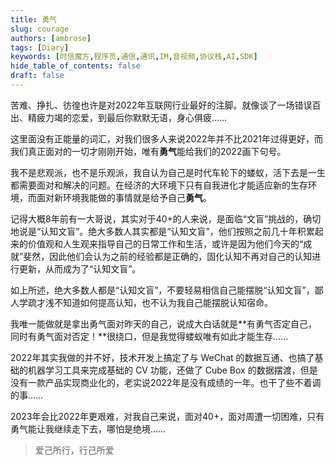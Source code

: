 ```yaml
---
title: 勇气
slug: courage
authors: [ambrose]
tags: [Diary]
keywords: [时信魔方,程序员,通信,通讯,IM,音视频,协议栈,AI,SDK]
hide_table_of_contents: false
draft: false
---
```


苦难、挣扎、彷徨也许是对2022年互联网行业最好的注脚。就像谈了一场错误百出、精疲力竭的恋爱，到最后你默默无语，身心俱疲……

这里面没有正能量的词汇，对我们很多人来说2022年并不比2021年过得更好，而我们真正面对的一切才刚刚开始，唯有**勇气**能给我们的2022画下句号。

<!--truncate-->

我不是悲观派，也不是乐观派，我自认为自己是时代车轮下的蝼蚁，活下去是一生都需要面对和解决的问题。在经济的大环境下只有自我进化才能适应新的生存环境，而面对新环境我能做的事情就是给予自己**勇气**。

记得大概8年前有一大哥说，其实对于40+的人来说，是面临“文盲”挑战的，确切地说是“认知文盲”。绝大多数人其实都是“认知文盲”，他们按照之前几十年积累起来的价值观和人生观来指导自己的日常工作和生活，或许是因为他们今天的“成就”斐然，因此他们会认为之前的经验都是正确的，固化认知不再对自己的认知进行更新，从而成为了“认知文盲”。

如上所述，绝大多数人都是“认知文盲”，不要轻易相信自己能摆脱“认知文盲”，鄙人学疏才浅不知道如何提高认知，也不认为我自己能摆脱认知宿命。

我唯一能做就是拿出勇气面对昨天的自己，说成大白话就是**有勇气否定自己，同时有勇气面对否定！**很绕口，但是我觉得蝼蚁唯有如此才能生存……

2022年其实我做的并不好，技术开发上搞定了与 WeChat 的数据互通、也搞了基础的机器学习工具来完成基础的 CV 功能，还做了 Cube Box 的数据摆渡，但是没有一款产品实现商业化的，老实说2022年是没有成绩的一年。也干了些不着调的事……

2023年会比2022年更艰难，对我自己来说，面对40+，面对周遭一切困难，只有勇气能让我继续走下去，哪怕是绝境……


> 爱己所行，行己所爱
